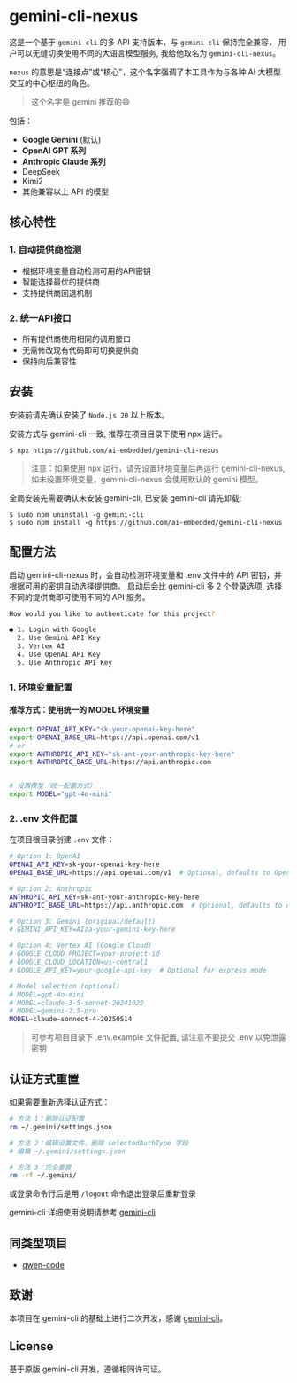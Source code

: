# gemini-cli-nexus

这是一个基于 `gemini-cli` 的多 API 支持版本，与 `gemini-cli` 保持完全兼容， 用户可以无缝切换使用不同的大语言模型服务, 我给他取名为 `gemini-cli-nexus`。

`nexus` 的意思是“连接点”或“核心”，这个名字强调了本工具作为与各种 AI 大模型交互的中心枢纽的角色。

> 这个名字是 gemini 推荐的😄

包括：

- **Google Gemini** (默认)
- **OpenAI GPT 系列**
- **Anthropic Claude 系列**
- DeepSeek
- Kimi2
- 其他兼容以上 API 的模型

## 核心特性

### 1. 自动提供商检测
- 根据环境变量自动检测可用的API密钥
- 智能选择最优的提供商
- 支持提供商回退机制

### 2. 统一API接口
- 所有提供商使用相同的调用接口
- 无需修改现有代码即可切换提供商
- 保持向后兼容性

## 安装
安装前请先确认安装了 `Node.js 20` 以上版本。

安装方式与 gemini-cli 一致, 推荐在项目目录下使用 npx 运行。
```shell
$ npx https://github.com/ai-embedded/gemini-cli-nexus
```
> 注意：如果使用 npx 运行，请先设置环境变量后再运行 gemini-cli-nexus, 如未设置环境变量，gemini-cli-nexus 会使用默认的 gemini 模型。

全局安装先需要确认未安装 gemini-cli, 已安装 gemini-cli 请先卸载: 
```shell
$ sudo npm uninstall -g gemini-cli
$ sudo npm install -g https://github.com/ai-embedded/gemini-cli-nexus
```


## 配置方法

启动 gemini-cli-nexus 时，会自动检测环境变量和 .env 文件中的 API 密钥，并根据可用的密钥自动选择提供商。
启动后会比 gemini-cli 多 2 个登录选项, 选择不同的提供商即可使用不同的 API 服务。

```bash
How would you like to authenticate for this project?

● 1. Login with Google
  2. Use Gemini API Key
  3. Vertex AI
  4. Use OpenAI API Key
  5. Use Anthropic API Key
```


### 1. 环境变量配置

#### 推荐方式：使用统一的 MODEL 环境变量

```bash
export OPENAI_API_KEY="sk-your-openai-key-here"
export OPENAI_BASE_URL=https://api.openai.com/v1 
# or
export ANTHROPIC_API_KEY="sk-ant-your-anthropic-key-here"
export ANTHROPIC_BASE_URL=https://api.anthropic.com


# 设置模型（统一配置方式）
export MODEL="gpt-4o-mini"
```

### 2. .env 文件配置

在项目根目录创建 `.env` 文件：

```bash
# Option 1: OpenAI
OPENAI_API_KEY=sk-your-openai-key-here
OPENAI_BASE_URL=https://api.openai.com/v1  # Optional, defaults to OpenAI

# Option 2: Anthropic
ANTHROPIC_API_KEY=sk-ant-your-anthropic-key-here
ANTHROPIC_BASE_URL=https://api.anthropic.com  # Optional, defaults to Anthropic

# Option 3: Gemini (original/default)
# GEMINI_API_KEY=AIza-your-gemini-key-here

# Option 4: Vertex AI (Google Cloud)
# GOOGLE_CLOUD_PROJECT=your-project-id
# GOOGLE_CLOUD_LOCATION=us-central1
# GOOGLE_API_KEY=your-google-api-key  # Optional for express mode

# Model selection (optional)
# MODEL=gpt-4o-mini
# MODEL=claude-3-5-sonnet-20241022
# MODEL=gemini-2.5-pro
MODEL=claude-sonnect-4-20250514
```

> 可参考项目目录下 .env.example 文件配置, 请注意不要提交 .env 以免泄露密钥


## 认证方式重置

如果需要重新选择认证方式：

```bash
# 方法 1：删除认证配置
rm ~/.gemini/settings.json

# 方法 2：编辑设置文件，删除 selectedAuthType 字段
# 编辑 ~/.gemini/settings.json

# 方法 3：完全重置
rm -rf ~/.gemini/
```

或登录命令行后是用 `/logout` 命令退出登录后重新登录

gemini-cli 详细使用说明请参考 [gemini-cli](gemini-cli.md)

## 同类型项目
- [qwen-code](https://github.com/QwenLM/qwen-code)

## 致谢
本项目在 gemini-cli 的基础上进行二次开发，感谢 [gemini-cli](https://github.com/google-gemini/gemini-cli)。

## License

基于原版 gemini-cli 开发，遵循相同许可证。